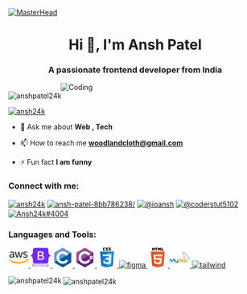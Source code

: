 [![MasterHead](https://user-images.githubusercontent.com/74038190/225813708-98b745f2-7d22-48cf-9150-083f1b00d6c9.gif)](https://ansh24k.io)
<h1 align="center">Hi 👋, I'm Ansh Patel</h1>
<h3 align="center">A passionate frontend developer from India</h3>
<img align="right" alt="Coding" width="400" src="https://tenor.com/view/cool-programmer-gif-22892198">

<p align="left"> <img src="https://komarev.com/ghpvc/?username=anshpatel24k&label=Profile%20views&color=0e75b6&style=flat" alt="anshpatel24k" /> </p>

<p align="left"> <a href="https://twitter.com/ansh24k" target="blank"><img src="https://img.shields.io/twitter/follow/ansh24k?logo=twitter&style=for-the-badge" alt="ansh24k" /></a> </p>

- 💬 Ask me about **Web , Tech**

- 📫 How to reach me **woodlandcloth@gmail.com**

- ⚡ Fun fact **I am funny**

<h3 align="left">Connect with me:</h3>
<p align="left">
<a href="https://twitter.com/ansh24k" target="blank"><img align="center" src="https://raw.githubusercontent.com/rahuldkjain/github-profile-readme-generator/master/src/images/icons/Social/twitter.svg" alt="ansh24k" height="30" width="40" /></a>
<a href="https://linkedin.com/in/ansh-patel-8bb786238/" target="blank"><img align="center" src="https://raw.githubusercontent.com/rahuldkjain/github-profile-readme-generator/master/src/images/icons/Social/linked-in-alt.svg" alt="ansh-patel-8bb786238/" height="30" width="40" /></a>
<a href="https://medium.com/@ioansh" target="blank"><img align="center" src="https://raw.githubusercontent.com/rahuldkjain/github-profile-readme-generator/master/src/images/icons/Social/medium.svg" alt="@ioansh" height="30" width="40" /></a>
<a href="https://www.youtube.com/c/@coderstut5102" target="blank"><img align="center" src="https://raw.githubusercontent.com/rahuldkjain/github-profile-readme-generator/master/src/images/icons/Social/youtube.svg" alt="@coderstut5102" height="30" width="40" /></a>
<a href="https://discord.gg/Ansh24k#4004" target="blank"><img align="center" src="https://raw.githubusercontent.com/rahuldkjain/github-profile-readme-generator/master/src/images/icons/Social/discord.svg" alt="Ansh24k#4004" height="30" width="40" /></a>
</p>

<h3 align="left">Languages and Tools:</h3>
<p align="left"> <a href="https://aws.amazon.com" target="_blank" rel="noreferrer"> <img src="https://raw.githubusercontent.com/devicons/devicon/master/icons/amazonwebservices/amazonwebservices-original-wordmark.svg" alt="aws" width="40" height="40"/> </a> <a href="https://getbootstrap.com" target="_blank" rel="noreferrer"> <img src="https://raw.githubusercontent.com/devicons/devicon/master/icons/bootstrap/bootstrap-plain-wordmark.svg" alt="bootstrap" width="40" height="40"/> </a> <a href="https://www.cprogramming.com/" target="_blank" rel="noreferrer"> <img src="https://raw.githubusercontent.com/devicons/devicon/master/icons/c/c-original.svg" alt="c" width="40" height="40"/> </a> <a href="https://www.w3schools.com/cs/" target="_blank" rel="noreferrer"> <img src="https://raw.githubusercontent.com/devicons/devicon/master/icons/csharp/csharp-original.svg" alt="csharp" width="40" height="40"/> </a> <a href="https://www.w3schools.com/css/" target="_blank" rel="noreferrer"> <img src="https://raw.githubusercontent.com/devicons/devicon/master/icons/css3/css3-original-wordmark.svg" alt="css3" width="40" height="40"/> </a> <a href="https://www.figma.com/" target="_blank" rel="noreferrer"> <img src="https://www.vectorlogo.zone/logos/figma/figma-icon.svg" alt="figma" width="40" height="40"/> </a> <a href="https://www.w3.org/html/" target="_blank" rel="noreferrer"> <img src="https://raw.githubusercontent.com/devicons/devicon/master/icons/html5/html5-original-wordmark.svg" alt="html5" width="40" height="40"/> </a> <a href="https://www.mysql.com/" target="_blank" rel="noreferrer"> <img src="https://raw.githubusercontent.com/devicons/devicon/master/icons/mysql/mysql-original-wordmark.svg" alt="mysql" width="40" height="40"/> </a> <a href="https://tailwindcss.com/" target="_blank" rel="noreferrer"> <img src="https://www.vectorlogo.zone/logos/tailwindcss/tailwindcss-icon.svg" alt="tailwind" width="40" height="40"/> </a> </p>

<p><img align="left" src="https://github-readme-stats.vercel.app/api/top-langs?username=anshpatel24k&show_icons=true&locale=en&layout=compact" alt="anshpatel24k" /></p>

<p>&nbsp;<img align="center" src="https://github-readme-stats.vercel.app/api?username=anshpatel24k&show_icons=true&locale=en" alt="anshpatel24k" /></p>




